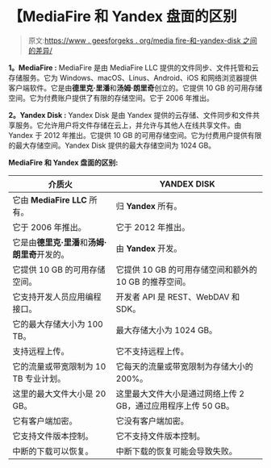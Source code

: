 # 【MediaFire 和 Yandex 盘面的区别

> 原文:[https://www . geesforgeks . org/media fire-和-yandex-disk 之间的差异/](https://www.geeksforgeeks.org/difference-between-mediafire-and-yandex-disk/)

**1。MediaFire :**
MediaFire 是由 MediaFire LLC 提供的文件同步、文件托管和云存储服务。它为 Windows、macOS、Linus、Android、iOS 和网络浏览器提供客户端软件。它是由**德里克·里潘**和**汤姆·朗里奇**创立的。它提供 10 GB 的可用存储空间。它为付费账户提供了有限的存储空间。它于 2006 年推出。

**2。Yandex Disk :**
Yandex Disk 是由 Yandex 提供的云存储、文件同步和文件共享服务。它允许用户将文件存储在云上，并允许与其他人在线共享文件。由 Yandex 于 2012 年推出。它提供 10 GB 的可用存储空间。它为付费用户提供有限的最大存储空间。Yandex Disk 提供的最大存储空间为 1024 GB。

**MediaFire 和 Yandex 盘面的区别:**

<center>

| 介质火 | YANDEX DISK |
| --- | --- |
| 它由 **MediaFire LLC** 所有。 | 归 **Yandex** 所有。 |
| 它于 2006 年推出。 | 它于 2012 年推出。 |
| 它是由**德里克·里潘**和**汤姆·朗里奇**开发的。 | 由 **Yandex** 开发。 |
| 它提供 10 GB 的可用存储空间。 | 它提供 10 GB 的可用存储空间和额外的 10 GB 的推荐空间。 |
| 它支持开发人员应用编程接口。 | 开发者 API 是 REST、WebDAV 和 SDK。 |
| 它的最大存储大小为 100 TB。 | 最大存储大小为 1024 GB。 |
| 支持远程上传。 | 它不支持远程上传。 |
| 它的流量或带宽限制为 10 TB 专业计划。 | 它每天的流量或带宽限制为存储大小的 200%。 |
| 这里的最大文件大小是 20 GB。 | 这里最大文件大小是通过网络上传 2 GB，通过应用程序上传 50 GB。 |
| 它有客户端加密。 | 它没有客户端加密。 |
| 它支持文件版本控制。 | 它不支持文件版本控制。 |
| 中断的下载可以恢复。 | 中断下载的恢复可能会导致失败。 |

</center>